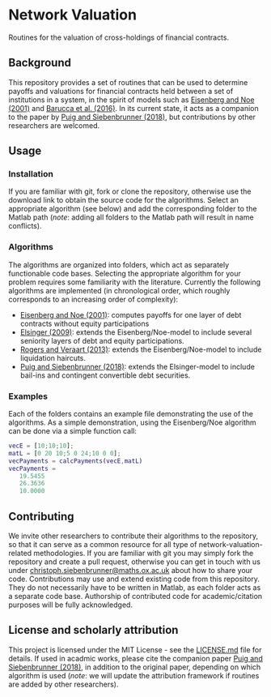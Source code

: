 # Network Valuation
Routines for the valuation of cross-holdings of financial contracts.

## Background
This repository provides a set of routines that can be used to determine payoffs and valuations for financial contracts held between a set of institutions in a system, in the spirit of models such as [Eisenberg and Noe (2001)] and [Barucca et al. (2016)]. In its current state, it acts as a companion to the paper by [Puig and Siebenbrunner (2018)], but contributions by other researchers are welcomed.

## Usage
### Installation
If you are familiar with git, fork or clone the repository, otherwise use the download link to obtain the source code for the algorithms. Select an appropriate algorithm (see below) and add the corresponding folder to the Matlab path (*note*: adding all folders to the Matlab path will result in name conflicts).

### Algorithms
The algorithms are organized into folders, which act as separately functionable code bases. Selecting the appropriate algorithm for your problem requires some familiarity with the literature. Currently the following algorithms are implemented (in chronological order, which roughly corresponds to an increasing order of complexity):

* [Eisenberg and Noe (2001)]: computes payoffs for one layer of debt contracts without equity participations
* [Elsinger (2009)]: extends the Eisenberg/Noe-model to include several seniority layers of debt and equity participations.
* [Rogers and Veraart (2013)]: extends the Eisenberg/Noe-model to include liquidation haircuts.
* [Puig and Siebenbrunner (2018)]: extends the Elsinger-model to include bail-ins and contingent convertible debt securities.

### Examples
Each of the folders contains an example file demonstrating the use of the algorithms. As a simple demonstration, using the Eisenberg/Noe algorithm can be done via a simple function call:
```matlab
vecE = [10;10;10];
matL = [0 20 10;5 0 24;10 0 0];
vecPayments = calcPayments(vecE,matL)
vecPayments =
   19.5455
   26.3636
   10.0000
```

## Contributing
We invite other researchers to contribute their algorithms to the repository, so that it can serve as a common resource for all type of network-valuation-related methodologies. If you are familiar with git you may simply fork the repository and create a pull request, otherwise you can get in touch with us under christoph.siebenbrunner@maths.ox.ac.uk about how to share your code. Contributions may use and extend existing code from this repository. They do not necessarily have to be written in Matlab, as each folder acts as a separate code base. Authorship of contributed code for academic/citation purposes will be fully acknowledged.

## License and scholarly attribution
This project is licensed under the MIT License - see the [LICENSE.md](LICENSE.md) file for details. If used in acadmic works, please cite the companion paper [Puig and Siebenbrunner (2018)], in addition to the original paper, depending on which algorithm is used (*note*: we will update the attribution framework if routines are added by other researchers).

[Eisenberg and Noe (2001)]: https://doi.org/10.1287/mnsc.47.2.236.9835 "Systemic risk in financial systems"
[Elsinger (2009)]: https://www.researchgate.net/profile/Helmut_Elsinger/publication/46467874_Financial_Networks_Cross_Holdings_and_Limited_Liability/links/0912f50aa0a35b07b5000000/Financial-Networks-Cross-Holdings-and-Limited-Liability.pdf "Financial networks, cross holdings, and limited liability"
[Rogers and Veraart (2013)]: https://doi.org/10.1287/mnsc.1120.1569 "Failure and Rescue in an Interbank Network"
[Barucca et al. (2016)]: http://dx.doi.org/10.2139/ssrn.2795583 "Network valuation in financial systems"
[Puig and Siebenbrunner (2018)]: https://doi.org/10.1287/mnsc.47.2.236.9835 "Multilayer network valuation with equity conversions"
